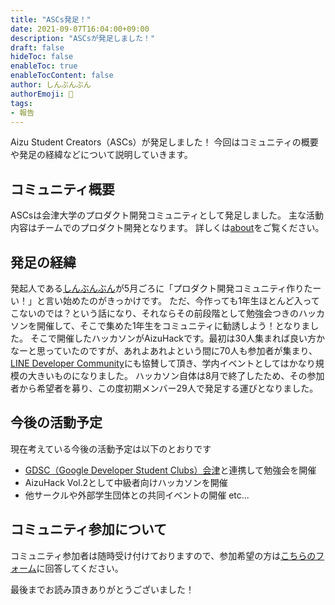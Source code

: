 ```yaml
---
title: "ASCs発足！"
date: 2021-09-07T16:04:00+09:00
description: "ASCsが発足しました！"
draft: false
hideToc: false
enableToc: true
enableTocContent: false
author: しんぶんぶん
authorEmoji: 📰
tags: 
- 報告
---
```


Aizu Student Creators（ASCs）が発足しました！
今回はコミュニティの概要や発足の経緯などについて説明していきます。

## コミュニティ概要

ASCsは会津大学のプロダクト開発コミュニティとして発足しました。
主な活動内容はチームでのプロダクト開発となります。
詳しくは[about](/about)をご覧ください。

## 発足の経緯

発起人である[しんぶんぶん](https://shinbunbun.info/about)が5月ごろに「プロダクト開発コミュニティ作りたーい！」と言い始めたのがきっかけです。
ただ、今作っても1年生ほとんど入ってこないのでは？という話になり、それならその前段階として勉強会つきのハッカソンを開催して、そこで集めた1年生をコミュニティに勧誘しよう！となりました。
そこで開催したハッカソンがAizuHackです。最初は30人集まれば良い方かなーと思っていたのですが、あれよあれよという間に70人も参加者が集まり、[LINE Developer Community](https://linedevelopercommunity.connpass.com/)にも協賛して頂き、学内イベントとしてはかなり規模の大きいものになりました。
ハッカソン自体は8月で終了したため、その参加者から希望者を募り、この度初期メンバー29人で発足する運びとなりました。

## 今後の活動予定

現在考えている今後の活動予定は以下のとおりです

- [GDSC（Google Developer Student Clubs）会津](https://gdsc.community.dev/university-of-aizu/)と連携して勉強会を開催
- AizuHack Vol.2として中級者向けハッカソンを開催
- 他サークルや外部学生団体との共同イベントの開催 etc...

## コミュニティ参加について

コミュニティ参加者は随時受け付けておりますので、参加希望の方は[こちらのフォーム](https://forms.gle/j1PQ9Q9kouoqcAFV8)に回答してください。

最後までお読み頂きありがとうございました！
